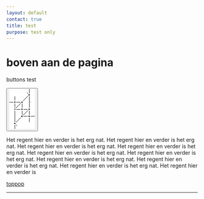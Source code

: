 ```yaml
---
layout: default
contact: true
title: test
purpose: test only
---
```


<style>
.button
  background-color: blue;
  border: 6px;
  border-color: red;
  color: green;
  padding: 0px;
  cursor: pointer;
  box-shadow: 3px 3px #ebebeb;
}

.button:hover {
  background-color: green;
   
}
  
</style>

# boven aan de pagina

buttons test

<a href="../images_stitches/paris-lcr.png">
<button type="button"><img src="../images_stitches/paris-lcr.png"></button>
</a>

Het regent hier en verder is het erg nat. Het regent hier en verder is het erg nat. Het regent hier en verder is het erg nat. Het regent hier en verder is het erg nat. Het regent hier en verder is het erg nat. Het regent hier en verder is het erg nat. Het regent hier en verder is het erg nat. Het regent hier en verder is het erg nat. Het regent hier en verder is het erg nat. Het regent hier en verder is 


[p-paris-lcr]: ../images_stitches/paris-lcr.png


[toppop][toppop]

[toppop]: ../test

***
